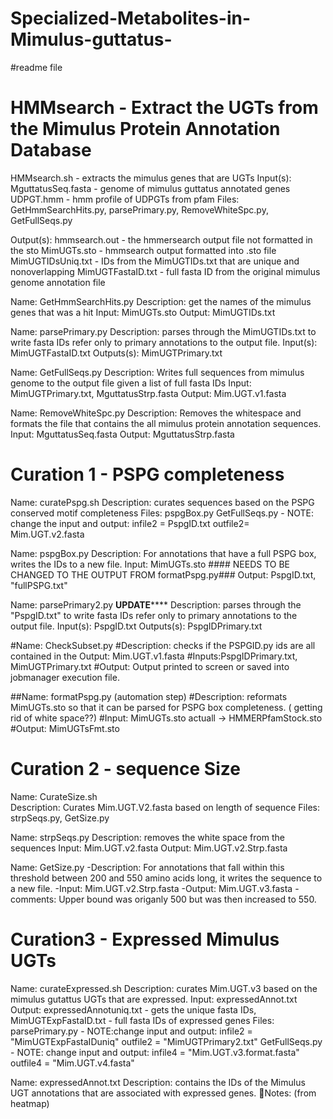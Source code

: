 # Specialized-Metabolites-in-Mimulus-guttatus-
#readme file 


# HMMsearch - Extract the UGTs from the Mimulus Protein Annotation Database 
HMMsearch.sh - extracts the mimulus genes that are UGTs 
Input(s):
MguttatusSeq.fasta - genome of mimulus guttatus annotated genes
UDPGT.hmm - hmm profile of UDPGTs from pfam 
Files: GetHmmSearchHits.py, parsePrimary.py, RemoveWhiteSpc.py, GetFullSeqs.py

Output(s): hmmsearch.out - the hmmersearch output file not formatted in the sto
MimUGTs.sto - hmmsearch output formatted into .sto file
MimUGTIDsUniq.txt - IDs from the MimUGTIDs.txt that are unique and nonoverlapping
MimUGTFastaID.txt -  full fasta ID from the original mimulus genome annotation file

Name: GetHmmSearchHits.py
Description: get the names of the mimulus genes that was a hit 
Input: MimUGTs.sto
Output: MimUGTIDs.txt

Name: parsePrimary.py
Description: parses through the MimUGTIDs.txt to write fasta IDs refer only to primary annotations to the output file. 
Input(s): MimUGTFastaID.txt
Outputs(s): MimUGTPrimary.txt

Name: GetFullSeqs.py
Description: Writes full sequences from mimulus genome to the output file given a list of full fasta IDs 
Input: MimUGTPrimary.txt, MguttatusStrp.fasta
Output: Mim.UGT.v1.fasta 

Name: RemoveWhiteSpc.py
Description: Removes the whitespace and formats the file that contains the all mimulus protein annotation sequences. 
Input: MguttatusSeq.fasta
Output: MguttatusStrp.fasta

# Curation 1 - PSPG completeness                                            
Name: curatePspg.sh
Description: curates sequences based on the PSPG conserved motif completeness
Files: 
pspgBox.py
GetFullSeqs.py - NOTE: change the input and output:
infile2 = PspgID.txt
outfile2= Mim.UGT.v2.fasta

Name: pspgBox.py
Description: For annotations that have a full PSPG box,  writes the IDs to a new file.
Input: MimUGTs.sto #### NEEDS TO BE CHANGED TO THE OUTPUT FROM formatPspg.py###
Output: PspgID.txt, "fullPSPG.txt" 

Name: parsePrimary2.py ****UPDATE********
Description: parses through the "PspgID.txt" to write fasta IDs refer only to primary annotations to the output file. 
Input(s): PspgID.txt
Outputs(s): PspgIDPrimary.txt

#Name: CheckSubset.py
#Description: checks if the PSPGID.py ids are all contained in the Output: Mim.UGT.v1.fasta
#Inputs:PspgIDPrimary.txt, MimUGTPrimary.txt
#Output: Output printed to screen or saved into jobmanager execution file.

##Name: formatPspg.py (automation step) 
#Description: reformats MimUGTs.sto so that it can be parsed for PSPG box completeness. ( getting rid of white space??) 
#Input: MimUGTs.sto  actuall -> HMMERPfamStock.sto
#Output: MimUGTsFmt.sto
 
# Curation 2 - sequence Size                   
Name: CurateSize.sh         
Description: Curates Mim.UGT.V2.fasta based on length of sequence 
Files: strpSeqs.py, GetSize.py
 
Name: strpSeqs.py
Description: removes the white space from the sequences 
Input:  Mim.UGT.v2.fasta
Output: Mim.UGT.v2.Strp.fasta

Name: GetSize.py
-Description:  For annotations that fall within this threshold between 200 and 550 amino acids long, it writes the sequence to a new file. 
-Input: Mim.UGT.v2.Strp.fasta
-Output:  Mim.UGT.v3.fasta
-comments: Upper bound was origanly 500 but was then increased to 550.   

# Curation3 -  Expressed Mimulus UGTs               
Name: curateExpressed.sh
Description: curates Mim.UGT.v3 based on the mimulus gutattus UGTs that are expressed. 
Input: expressedAnnot.txt
Output: expressedAnnotuniq.txt - gets the unique fasta IDs, MimUGTExpFastaID.txt - full fasta IDs of expressed genes 
Files: 
parsePrimary.py - NOTE:change input and output: 
infile2 = "MimUGTExpFastaIDuniq"
outfile2 = "MimUGTPrimary2.txt"
GetFullSeqs.py - NOTE: change input and output: 
infile4 = "Mim.UGT.v3.format.fasta"
outfile4 = "Mim.UGT.v4.fasta"

Name: expressedAnnot.txt
Description: contains the IDs of the Mimulus UGT annotations that are associated with expressed genes. Notes: (from heatmap) 

